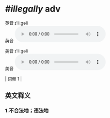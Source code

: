 # ***\#illegally*** adv
英音 ɪ'liːɡəli  
英音
<audio src="./media/illegally1.aac" controls="controls"></audio>

美音 ɪ'liːɡəli  
美音
<audio src="./media/illegally2.aac" controls="controls"></audio>



| 词频 1 |  

英文释义
---
### 1.**不合法地；违法地**  


